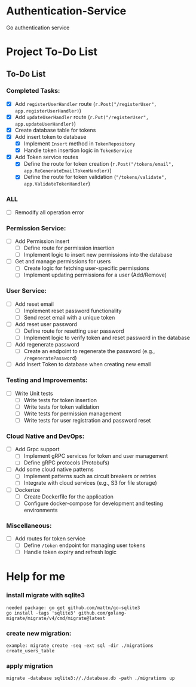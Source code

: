 # Authentication-Service
Go authentication service
# Project To-Do List

## To-Do List

### Completed Tasks:
- [x] Add `registerUserHandler` route (`r.Post("/registerUser", app.registerUserHandler)`)
- [x] Add `updateUserHandler` route (`r.Put("/registerUser", app.updateUserHandler)`)
- [x] Create database table for tokens 
- [x] Add insert token to database
  - [x] Implement `Insert` method in `TokenRepository`
  - [x] Handle token insertion logic in `TokenService`
- [x] Add Token service routes
  - [x] Define the route for token creation (`r.Post("/tokens/email", app.ReGenerateEmailTokenHandler)`)
  - [x] Define the route for token validation (`"/tokens/validate", app.ValidateTokenHandler`)
### ALL
- [ ] Remodify all operation error

### Permission Service:
- [ ] Add Permission insert
    - [ ] Define route for permission insertion
    - [ ] Implement logic to insert new permissions into the database

- [ ] Get and manage permissions for users
    - [ ] Create logic for fetching user-specific permissions
    - [ ] Implement updating permissions for a user (Add/Remove)

### User Service:
- [ ] Add reset email
    - [ ] Implement reset password functionality
    - [ ] Send reset email with a unique token
    
- [ ] Add reset user password
    - [ ] Define route for resetting user password
    - [ ] Implement logic to verify token and reset password in the database

- [ ] Add regenerate password
    - [ ] Create an endpoint to regenerate the password (e.g., `/regeneratePassword`)

- [ ] Add Insert Token to database when creating new email
### Testing and Improvements:
- [ ] Write Unit tests
    - [ ] Write tests for token insertion
    - [ ] Write tests for token validation
    - [ ] Write tests for permission management
    - [ ] Write tests for user registration and password reset

### Cloud Native and DevOps:
- [ ] Add Grpc support
    - [ ] Implement gRPC services for token and user management
    - [ ] Define gRPC protocols (Protobufs)

- [ ] Add some cloud native patterns
    - [ ] Implement patterns such as circuit breakers or retries
    - [ ] Integrate with cloud services (e.g., S3 for file storage)

- [ ] Dockerize
    - [ ] Create Dockerfile for the application
    - [ ] Configure docker-compose for development and testing environments

### Miscellaneous:
- [ ] Add routes for token service
    - [ ] Define `/token` endpoint for managing user tokens
    - [ ] Handle token expiry and refresh logic

# Help for me
### install migrate with sqlite3
    needed package: go get github.com/mattn/go-sqlite3
    go install -tags 'sqlite3' github.com/golang-migrate/migrate/v4/cmd/migrate@latest
### create new migration:
    example: migrate create -seq -ext sql -dir ./migrations create_users_table
### apply migration
    migrate -database sqlite3://./database.db -path ./migrations up

